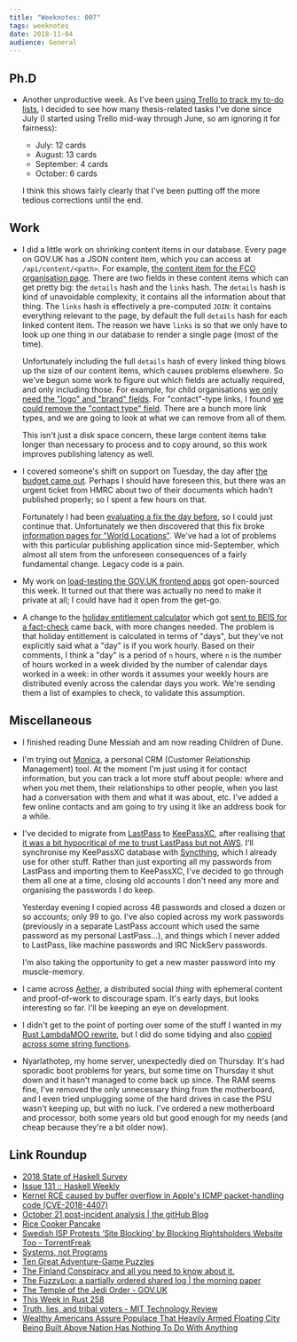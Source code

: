 ```yaml
---
title: "Weeknotes: 007"
tags: weeknotes
date: 2018-11-04
audience: General
---
```


## Ph.D

* Another unproductive week.  As I've been [using Trello to track my
  to-do lists][], I decided to see how many thesis-related tasks I've
  done since July (I started using Trello mid-way through June, so am
  ignoring it for fairness):

  * July: 12 cards
  * August: 13 cards
  * September: 4 cards
  * October: 6 cards

  I think this shows fairly clearly that I've been putting off the
  more tedious corrections until the end.

[using Trello to track my to-do lists]: /self-organisation.html

## Work

* I did a little work on shrinking content items in our database.
  Every page on GOV.UK has a JSON content item, which you can access
  at `/api/content/<path>`.  For example, [the content item for the
  FCO organisation page][].  There are two fields in these content
  items which can get pretty big: the `details` hash and the `links`
  hash.  The `details` hash is kind of unavoidable complexity, it
  contains all the information about that thing.  The `links` hash is
  effectively a pre-computed `JOIN`: it contains everything relevant
  to the page, by default the full `details` hash for each linked
  content item.  The reason we have `links` is so that we only have to
  look up one thing in our database to render a single page (most of
  the time).

  Unfortunately including the full `details` hash of every linked
  thing blows up the size of our content items, which causes problems
  elsewhere.  So we've begun some work to figure out which fields are
  actually required, and only including those.  For example, for child
  organisations [we only need the "logo" and "brand" fields][].  For
  "contact"-type links, I found [we could remove the "contact type"
  field][].  There are a bunch more link types, and we are going to
  look at what we can remove from all of them.

  This isn't just a disk space concern, these large content items take
  longer than necessary to process and to copy around, so this work
  improves publishing latency as well.

* I covered someone's shift on support on Tuesday, the day after [the
  budget came out][].  Perhaps I should have foreseen this, but there
  was an urgent ticket from HMRC about two of their documents which
  hadn't published properly; so I spent a few hours on that.

  Fortunately I had been [evaluating a fix the day before][], so I
  could just continue that.  Unfortunately we then discovered that
  this fix broke [information pages for "World Locations"][].  We've
  had a lot of problems with this particular publishing application
  since mid-September, which almost all stem from the unforeseen
  consequences of a fairly fundamental change.  Legacy code is a pain.

* My work on [load-testing the GOV.UK frontend apps][] got
  open-sourced this week.  It turned out that there was actually no
  need to make it private at all; I could have had it open from the
  get-go.

* A change to the [holiday entitlement calculator][] which got [sent
  to BEIS for a fact-check][] came back, with more changes needed.
  The problem is that holiday entitlement is calculated in terms of
  "days", but they've not explicitly said what a "day" is if you work
  hourly.  Based on their comments, I think a "day" is a period of `n`
  hours, where `n` is the number of hours worked in a week divided by
  the number of calendar days worked in a week: in other words it
  assumes your weekly hours are distributed evenly across the calendar
  days you work.  We're sending them a list of examples to check, to
  validate this assumption.

[the content item for the FCO organisation page]: https://www.gov.uk/api/content/government/organisations/foreign-commonwealth-office
[we only need the "logo" and "brand" fields]: https://github.com/alphagov/publishing-api/pull/1349
[we could remove the "contact type" field]: https://github.com/alphagov/publishing-api/pull/1364
[the budget came out]: https://www.gov.uk/government/topical-events/budget-2018
[evaluating a fix the day before]: https://github.com/alphagov/whitehall/pull/4440
[information pages for "World Locations"]: https://github.com/alphagov/whitehall/pull/4465
[load-testing the GOV.UK frontend apps]: https://github.com/alphagov/govuk-load-testing
[holiday entitlement calculator]: https://www.gov.uk/calculate-your-holiday-entitlement
[sent to BEIS for a fact-check]: /weeknotes-005.html#work

## Miscellaneous

* I finished reading Dune Messiah and am now reading Children of Dune.

* I'm trying out [Monica][], a personal CRM (Customer Relationship
  Management) tool.  At the moment I'm just using it for contact
  information, but you can track a lot more stuff about people: where
  and when you met them, their relationships to other people, when you
  last had a conversation with them and what it was about, etc.  I've
  added a few online contacts and am going to try using it like an
  address book for a while.

* I've decided to migrate from [LastPass][] to [KeePassXC][], after
  realising [that it was a bit hypocritical of me to trust LastPass
  but not AWS][].  I'll synchronise my KeePassXC database with
  [Syncthing][], which I already use for other stuff.  Rather than
  just exporting all my passwords from LastPass and importing them to
  KeePassXC, I've decided to go through them all one at a time,
  closing old accounts I don't need any more and organising the
  passwords I do keep.

  Yesterday evening I copied across 48 passwords and closed a dozen or
  so accounts; only 99 to go.  I've also copied across my work
  passwords (previously in a separate LastPass account which used the
  same password as my personal LastPass...), and things which I never
  added to LastPass, like machine passwords and IRC NickServ
  passwords.

  I'm also taking the opportunity to get a new master password into my
  muscle-memory.

* I came across [Aether][], a distributed social *thing* with
  ephemeral content and proof-of-work to discourage spam.  It's early
  days, but looks interesting so far.  I'll be keeping an eye on
  development.

* I didn't get to the point of porting over some of the stuff I wanted
  in my [Rust LambdaMOO rewrite][], but I did do some tidying and also
  [copied across some string functions][].

* Nyarlathotep, my home server, unexpectedly died on Thursday.  It's
  had sporadic boot problems for years, but some time on Thursday it
  shut down and it hasn't managed to come back up since.  The RAM
  seems fine, I've removed the only unnecessary thing from the
  motherboard, and I even tried unplugging some of the hard drives in
  case the PSU wasn't keeping up, but with no luck.  I've ordered a
  new motherboard and processor, both some years old but good enough
  for my needs (and cheap because they're a bit older now).

[Monica]: https://www.monicahq.com/
[LastPass]: https://www.lastpass.com/
[KeePassXC]: https://keepassxc.org/
[that it was a bit hypocritical of me to trust LastPass but not AWS]: https://twitter.com/barrucadu/status/1036380342347882498
[Syncthing]: https://syncthing.net/
[Aether]: https://getaether.net/
[Rust LambdaMOO rewrite]: https://github.com/barrucadu/lambdamoo
[copied across some string functions]: https://github.com/barrucadu/lambdamoo/blob/master/rust-source/src/ascii_string.rs

## Link Roundup

* [2018 State of Haskell Survey](https://airtable.com/shr8G4RBPD9T6tnDf)
* [Issue 131 :: Haskell Weekly](https://haskellweekly.news/issues/131.html)
* [Kernel RCE caused by buffer overflow in Apple's ICMP packet-handling code (CVE-2018-4407)](https://lgtm.com/blog/apple_xnu_icmp_error_CVE-2018-4407)
* [October 21 post-incident analysis | the gitHub Blog](https://blog.github.com/2018-10-30-oct21-post-incident-analysis/)
* [Rice Cooker Pancake](https://kirbiecravings.com/rice-cooker-pancake/)
* [Swedish ISP Protests ‘Site Blocking’ by Blocking Rightsholders Website Too - TorrentFreak](https://torrentfreak.com/swedish-isp-protest-site-blocking-by-blocking-rightsholders-website-and-more-181102/)
* [Systems, not Programs](https://shalabh.com/programmable-systems/systems-not-programs.html)
* [Ten Great Adventure-Game Puzzles](https://www.filfre.net/2018/11/ten-great-adventure-game-puzzles/)
* [The Finland Conspiracy and all you need to know about it.](https://www.reddit.com/r/finlandConspiracy/comments/52f5ae/the_finland_conspiracy_and_all_you_need_to_know/)
* [The FuzzyLog: a partially ordered shared log | the morning paper](https://blog.acolyer.org/2018/11/02/the-fuzzylog-a-partially-ordered-shared-log/)
* [The Temple of the Jedi Order - GOV.UK](https://www.gov.uk/government/publications/the-temple-of-the-jedi-order)
* [This Week in Rust 258](https://this-week-in-rust.org/blog/2018/10/30/this-week-in-rust-258/)
* [Truth, lies, and tribal voters - MIT Technology Review](https://www.technologyreview.com/s/612149/truth-lies-and-tribal-voters/)
* [Wealthy Americans Assure Populace That Heavily Armed Floating City Being Built Above Nation Has Nothing To Do With Anything](https://www.theonion.com/wealthy-americans-assure-populace-that-heavily-armed-fl-1830183535)
